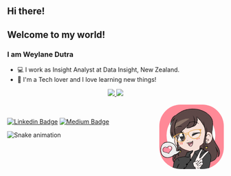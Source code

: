 ## Hi there! 
## Welcome to my world!

### I am Weylane Dutra

<ul>
  <li> 💻 I work as Insight Analyst at Data Insight, New Zealand.
  <li> 🚀 I'm a Tech lover and I love learning new things!
</ul>

<div align="center">
  <a href="https://github.com/weylanedutra">
  <img height="150em" src="https://github-readme-stats.vercel.app/api?username=weylanedutra&show_icons=true&theme=radical&include_all_commits=true&count_private=true"/>
  <img height="150em" src="https://github-readme-stats.vercel.app/api/top-langs/?username=weylanedutra&layout=compact&langs_count=7&theme=radical"/>
</div>

<div style="display: inline_block"><br>
  <img align="right" alt="Rafa-pic" height="150" style="border-radius:50px;" src="https://raw.githubusercontent.com/weylanedutra/weylanedutra/main/resources/Wey-doll.gif?width=676&height=676">
</div>

<br>

[![Linkedin Badge](https://img.shields.io/badge/-LinkedIn-blue?style=flat-square&logo=Linkedin&logoColor=white&link=https://www.linkedin.com/in/weylanedutra//)](https://www.linkedin.com/in/weylanedutra/)
[![Medium Badge](https://img.shields.io/badge/-Medium-black?style=flat-square&logo=Medium&logoColor=white&link=https://medium.com/@KarinneCristina)](https://medium.com/@KarinneCristina)
 
![Snake animation](https://github.com/weylanedutra/weylanedutra/blob/output/github-contribution-grid-snake.svg)
 
</div>
